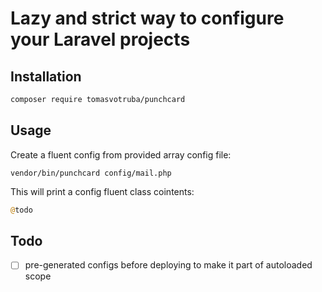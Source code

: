 # Lazy and strict way to configure your Laravel projects

## Installation

```bash
composer require tomasvotruba/punchcard
```

## Usage

Create a fluent config from provided array config file:

```
vendor/bin/punchcard config/mail.php
```

This will print a config fluent class cointents:

```php
@todo
```




## Todo

- [ ] pre-generated configs before deploying to make it part of autoloaded scope
